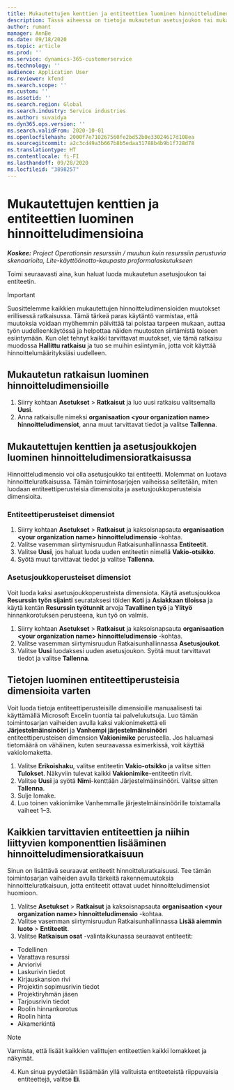 ```yaml
---
title: Mukautettujen kenttien ja entiteettien luominen hinnoitteludimensioina
description: Tässä aiheessa on tietoja mukautetun asetusjoukon tai mukautettujen entiteettien luomisesta.
author: rumant
manager: AnnBe
ms.date: 09/18/2020
ms.topic: article
ms.prod: ''
ms.service: dynamics-365-customerservice
ms.technology: ''
audience: Application User
ms.reviewer: kfend
ms.search.scope: ''
ms.custom: ''
ms.assetid: ''
ms.search.region: Global
ms.search.industry: Service industries
ms.author: suvaidya
ms.dyn365.ops.version: ''
ms.search.validFrom: 2020-10-01
ms.openlocfilehash: 2000f7e710267560fe2bd52b0e33024617d108ea
ms.sourcegitcommit: a2c3cd49a3b667b8b5edaa31788b4b9b1f728d78
ms.translationtype: HT
ms.contentlocale: fi-FI
ms.lasthandoff: 09/28/2020
ms.locfileid: "3898257"
---
```

# <a name="create-custom-fields-and-entities-as-pricing-dimensions"></a>Mukautettujen kenttien ja entiteettien luominen hinnoitteludimensioina

_**Koskee:** Project Operationsin resurssiin / muuhun kuin resurssiin perustuvia skenaarioita, Lite-käyttöönotto-kaupasta proformalaskutukseen_

Toimi seuraavasti aina, kun haluat luoda mukautetun asetusjoukon tai entiteetin.

> [!IMPORTANT]
> Suosittelemme kaikkien mukautettujen hinnoitteludimensioiden muutokset erillisessä ratkaisussa. Tämä tärkeä paras käytäntö varmistaa, että muutoksia voidaan myöhemmin päivittää tai poistaa tarpeen mukaan, auttaa työn uudelleenkäytössä ja helpottaa näiden muutosten siirtämistä toiseen esiintymään. Kun olet tehnyt kaikki tarvittavat muutokset, vie tämä ratkaisu muodossa **Hallittu ratkaisu** ja tuo se muihin esiintymiin, jotta voit käyttää hinnoittelumäärityksiäsi uudelleen.


## <a name="create-a-custom-solution-for-pricing-dimensions"></a>Mukautetun ratkaisun luominen hinnoitteludimensioille
1. Siirry kohtaan **Asetukset** > **Ratkaisut** ja luo uusi ratkaisu valitsemalla **Uusi**. 
2. Anna ratkaisulle nimeksi **organisaation \<your organization name> hinnoitteludimensiot**, anna muut tarvittavat tiedot ja valitse **Tallenna**.
  
## <a name="create-custom-fields-and-option-sets-in-the-pricing-dimension-solution"></a>Mukautettujen kenttien ja asetusjoukkojen luominen hinnoitteludimensioratkaisussa

Hinnoitteludimensio voi olla asetusjoukko tai entiteetti. Molemmat on luotava hinnoitteluratkaisussa. Tämän toimintosarjojen vaiheissa selitetään, miten luodaan entiteettiperusteisia dimensioita ja asetusjoukkoperusteisia dimensioita.

### <a name="entity-based-dimensions"></a>Entiteettiperusteiset dimensiot

1. Siirry kohtaan **Asetukset** > **Ratkaisut** ja kaksoisnapsauta **organisaation \<your organization name> hinnoitteludimensio** -kohtaa.
2. Valitse vasemman siirtymisruudun Ratkaisunhallinnassa **Entiteetit**.
3. Valitse **Uusi**, jos haluat luoda uuden entiteetin nimellä **Vakio-otsikko**. 
4. Syötä muut tarvittavat tiedot ja valitse **Tallenna**.


### <a name="option-set-based-dimensions"></a>Asetusjoukkoperusteiset dimensiot 
Voit luoda kaksi asetusjoukkoperusteista dimensiota. Käytä asetusjoukkoa **Resurssin työn sijainti** seurataksesi töiden **Koti** ja **Asiakkaan tiloissa** ja käytä kentän **Resurssin työtunnit** arvoja **Tavallinen työ** ja **Ylityö** hinnankorotuksen perusteena, kun työ on valmis.


1. Siirry kohtaan **Asetukset** > **Ratkaisut** ja kaksoisnapsauta **organisaation \<your organization name> hinnoitteludimensio** -kohtaa. 
2. Valitse vasemman siirtymisruudun Ratkaisunhallinnassa **Asetusjoukot**. 
3. Valitse **Uusi** luodaksesi uuden asetusjoukon. Syötä muut tarvittavat tiedot ja valitse **Tallenna**.

## <a name="create-data-for-entity-based-dimensions"></a>Tietojen luominen entiteettiperusteisia dimensioita varten

Voit luoda tietoja entiteettiperusteisille dimensioille manuaalisesti tai käyttämällä Microsoft Excelin tuontia tai palvelukutsuja. Luo tämän toimintosarjan vaiheiden avulla kaksi vakionimekettä eli **Järjestelmäinsinööri** ja **Vanhempi järjestelmäinsinööri** entiteettiperusteisen dimension **Vakionimike** perusteella. Jos haluamasi tietomäärä on vähäinen, kuten seuraavassa esimerkissä, voit käyttää vakiolomaketta.

1. Valitse **Erikoishaku**, valitse entiteetin **Vakio-otsikko** ja valitse sitten **Tulokset**. Näkyviin tulevat kaikki **Vakionimike**-entiteetin rivit.
2. Valitse **Uusi** ja syötä **Nimi**-kenttään Järjestelmäinsinööri. Valitse sitten **Tallenna**.
3. Sulje lomake. 
4. Luo toinen vakionimike Vanhemmalle järjestelmäinsinöörille toistamalla vaiheet 1–3.

## <a name="add-all-required-entities-and-related-components-to-the-pricing-dimension-solution"></a>Kaikkien tarvittavien entiteettien ja niihin liittyvien komponenttien lisääminen hinnoitteludimensioratkaisuun
Sinun on lisättävä seuraavat entiteetit hinnoitteluratkaisuusi. Tee tämän toimintosarjan vaiheiden avulla tärkeitä rakennemuutoksia hinnoitteluratkaisuun, jotta entiteetit ottavat uudet hinnoitteludimensiot huomioon.

1. Valitse **Asetukset** > **Ratkaisut** ja kaksoisnapsauta **organisaation \<your organization name> hinnoitteludimensio** -kohtaa. 
2. Valitse vasemman siirtymisruudun Ratkaisunhallinnassa **Lisää aiemmin luoto** > **Entiteetit**.
3. Valitse **Ratkaisun osat** -valintaikkunassa seuraavat entiteetit:

  - Todellinen
  - Varattava resurssi
  - Arviorivi
  - Laskurivin tiedot
  - Kirjauskansion rivi
  - Projektin sopimusrivin tiedot
  - Projektiryhmän jäsen
  - Tarjousrivin tiedot
  - Roolin hinnankorotus
  - Roolin hinta 
  - Aikamerkintä 


> [!NOTE]
> Varmista, että lisäät kaikkien valittujen entiteettien kaikki lomakkeet ja näkymät.

4. Kun sinua pyydetään lisäämään yllä valituista entiteeteistä riippuvaisia entiteettejä, valitse **Ei**.

